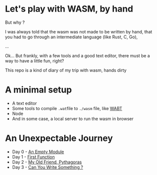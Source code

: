 # Let's play with WASM, by hand

But why ? 

I was always told that the wasm was not made to be written by hand, that you had to go through an intermediate language (like Rust, C, Go),

... 

Ok... But frankly, with a few tools and a good text editor, there must be a way to have a little fun, right?

This repo is a kind of diary of my trip with wasm, hands dirty


# A minimal setup
- A text editor
- Some tools to compile `.wat`file to `./wasm` file, like [WABT](https://github.com/WebAssembly/wabt)
- Node
- And in some case, a local server to run the wasm in browser


# An Unexpectable Journey
- Day 0 - [An Empty Module](https://github.com/LittleB0xes/wasm-playground/tree/main/day_0)
- Day 1 - [First Function](https://github.com/LittleB0xes/wasm-playground/tree/main/day_1)
- Day 2 - [My Old Friend, Pythagoras](https://github.com/LittleB0xes/wasm-playground/tree/main/day_2)
- Day 3 - [Can You Write Something ?](https://github.com/LittleB0xes/wasm-playground/tree/main/day_3)

